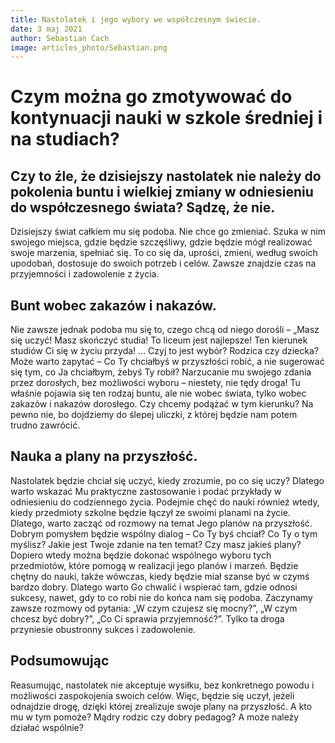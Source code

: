```yaml
---
title: Nastolatek i jego wybory we współczesnym świecie.
date: 3 maj 2021
author: Sebastian Cach
image: articles_photo/Sebastian.png
---
```



# Czym można go zmotywować do kontynuacji nauki w szkole średniej i na studiach?


## Czy to źle, że dzisiejszy nastolatek nie należy do pokolenia buntu i wielkiej zmiany w odniesieniu do współczesnego świata? Sądzę, że nie.

Dzisiejszy świat całkiem mu się podoba. Nie chce go zmieniać. Szuka w nim swojego miejsca, gdzie będzie szczęśliwy, gdzie będzie mógł realizować swoje marzenia, spełniać się. To co się da, uprości, zmieni, według swoich upodobań, dostosuje do swoich potrzeb i celów. Zawsze znajdzie czas na przyjemności i zadowolenie z życia.

## Bunt wobec zakazów i nakazów.

Nie zawsze jednak podoba mu się to, czego chcą od niego dorośli – „Masz się uczyć! Masz skończyć studia! To liceum jest najlepsze! Ten kierunek studiów Ci się w życiu przyda! ... Czyj to jest wybór? Rodzica czy dziecka? Może warto zapytać – Co Ty chciałbyś w przyszłości robić, a nie sugerować się tym, co Ja chciałbym, żebyś Ty robił? Narzucanie mu swojego zdania przez dorosłych, bez możliwości wyboru – niestety, nie tędy droga! Tu właśnie pojawia się ten rodzaj buntu, ale nie wobec świata, tylko wobec zakazów i nakazów dorosłego. Czy chcemy podążać w tym kierunku? Na pewno nie, bo dojdziemy do ślepej uliczki, z której będzie nam potem trudno zawrócić. 

## Nauka a plany na przyszłość.

Nastolatek będzie chciał się uczyć, kiedy zrozumie, po co się uczy? Dlatego warto wskazać Mu praktyczne zastosowanie i podać przykłady w odniesieniu do codziennego życia. Podejmie chęć do nauki również wtedy, kiedy przedmioty szkolne będzie łączył ze swoimi planami na życie. Dlatego, warto zacząć od rozmowy na temat Jego planów na przyszłość. Dobrym pomysłem będzie wspólny dialog – Co Ty byś chciał? Co Ty o tym myślisz? Jakie jest Twoje zdanie na ten temat? Czy masz jakieś plany? Dopiero wtedy można będzie dokonać wspólnego wyboru tych przedmiotów, które pomogą w realizacji jego planów i marzeń. Będzie chętny do nauki, także wówczas, kiedy będzie miał szanse być w czymś bardzo dobry. Dlatego warto Go chwalić i wspierać tam, gdzie odnosi sukcesy, nawet, gdy to co robi nie do końca nam się podoba. Zaczynamy zawsze rozmowy od pytania: „W czym czujesz się mocny?”, „W czym chcesz być dobry?”, „Co Ci sprawia przyjemność?”. Tylko ta droga przyniesie obustronny sukces i zadowolenie. 

## Podsumowując

Reasumując, nastolatek nie akceptuje wysiłku, bez konkretnego powodu i możliwości zaspokojenia swoich celów. Więc, będzie się uczył, jeżeli odnajdzie drogę, dzięki której zrealizuje swoje plany na przyszłość. A kto mu w tym pomoże? Mądry rodzic czy dobry pedagog? A może należy działać wspólnie?
